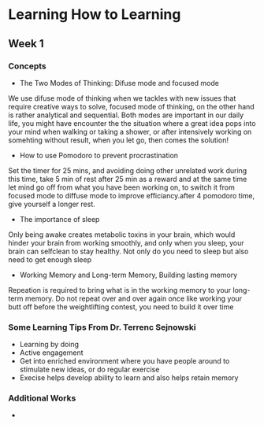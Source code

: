 # Learning How to Learning 
## Week 1
### Concepts 
* The Two Modes of Thinking: Difuse mode and focused mode

We use difuse mode of thinking when we tackles with new issues that require creative ways to solve, focused mode of thinking, on the other hand is rather analytical and sequential. Both modes are important in our daily life, you might have encounter the the situation where a great idea pops into your mind when walking or taking a shower, or after intensively working on somehting without result, when you let go, then comes the solution!

* How to use Pomodoro to prevent procrastination

Set the timer for 25 mins, and avoiding doing other unrelated work during this time, take 5 min of rest after 25 min as a reward and at the same time let mind go off from what you have been working on, to switch it from focused mode to diffuse mode to improve efficiancy.after 4 pomodoro time, give yourself a longer rest.

* The importance of sleep

Only being awake creates metabolic toxins in your brain, which would hinder your brain from working smoothly, and only when you sleep, your brain can selfclean to stay healthy. Not only do you need to sleep but also need to get enough sleep

* Working Memory and Long-term Memory, Building lasting memory

Repeation is required to bring what is in the working memory to your long-term memory. Do not repeat over and over again once like working your butt off before the weightlifting contest, you need to build it over time 

### Some Learning Tips From Dr. Terrenc Sejnowski
* Learning by doing 
* Active engagement 
* Get into enriched environment where you have people around to stimulate new ideas, or do regular exercise 
* Execise helps develop ability to learn and also helps retain memory 

### Additional Works 
* 
